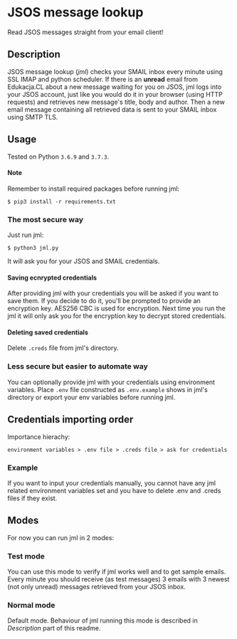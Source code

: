 # JSOS message lookup
Read JSOS messages straight from your email client!

## Description
JSOS message lookup (*jml*) checks your SMAIL inbox every minute using SSL IMAP and python scheduler. If there is an **unread** email from Edukacja.CL about a new message waiting for you on JSOS, jml logs into your JSOS account, just like you would do it in your browser (using HTTP requests) and retrieves new message's title, body and author. Then a new email message containing all retrieved data is sent to your SMAIL inbox using SMTP TLS.  

## Usage
Tested on Python `3.6.9` and `3.7.3`. 

#### Note
Remember to install required packages before running jml: 
```
$ pip3 install -r requirements.txt
```

### The most secure way
Just run jml:
```
$ python3 jml.py
```
It will ask you for your JSOS and SMAIL credentials.

#### Saving ecnrypted credentials
After providing jml with your credentials you will be asked if you want to save them. If you decide to do it, you'll be prompted to provide an encryption key. AES256 CBC is used for encryption. Next time you run the jml it will only ask you for the encryption key to decrypt stored credentials. 

#### Deleting saved credentials
Delete `.creds` file from jml's directory.

### Less secure but easier to automate way
You can optionally provide jml with your credentials using environment variables. Place `.env` file constructed as `.env.example` shows in jml's directory or export your env variables before running jml.

## Credentials importing order
Importance hierachy:
```
environment variables > .env file > .creds file > ask for credentials
```
### Example
If you want to input your credentials manually, you cannot have any jml related environment variables set and you have to delete .env and .creds files if they exist.

## Modes
For now you can run jml in 2 modes:

### Test mode
You can use this mode to verify if jml works well and to get sample emails. Every minute you should receive (as test messages) 3 emails with 3 newest (not only unread) messages retrieved from your JSOS inbox. 

### Normal mode
Default mode. Behaviour of jml running this mode is described in *Description* part of this readme.
